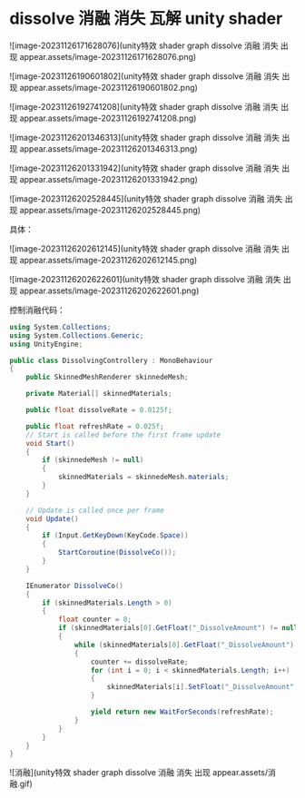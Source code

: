 # dissolve 消融 消失 瓦解 unity shader

![image-20231126171628076](unity特效 shader graph dissolve 消融 消失 出现 appear.assets/image-20231126171628076.png)

![image-20231126190601802](unity特效 shader graph dissolve 消融 消失 出现 appear.assets/image-20231126190601802.png)







![image-20231126192741208](unity特效 shader graph dissolve 消融 消失 出现 appear.assets/image-20231126192741208.png)



![image-20231126201346313](unity特效 shader graph dissolve 消融 消失 出现 appear.assets/image-20231126201346313.png)

![image-20231126201331942](unity特效 shader graph dissolve 消融 消失 出现 appear.assets/image-20231126201331942.png)



![image-20231126202528445](unity特效 shader graph dissolve 消融 消失 出现 appear.assets/image-20231126202528445.png)

具体：

![image-20231126202612145](unity特效 shader graph dissolve 消融 消失 出现 appear.assets/image-20231126202612145.png)

![image-20231126202622601](unity特效 shader graph dissolve 消融 消失 出现 appear.assets/image-20231126202622601.png)

控制消融代码：

```C#
using System.Collections;
using System.Collections.Generic;
using UnityEngine;

public class DissolvingControllery : MonoBehaviour
{
    public SkinnedMeshRenderer skinnedeMesh;

    private Material[] skinnedMaterials;

    public float dissolveRate = 0.0125f;

    public float refreshRate = 0.025f;
    // Start is called before the first frame update
    void Start()
    {
        if (skinnedeMesh != null)
        {
            skinnedMaterials = skinnedeMesh.materials;
        }
    }

    // Update is called once per frame
    void Update()
    {
        if (Input.GetKeyDown(KeyCode.Space))
        {
            StartCoroutine(DissolveCo());
        }
    }

    IEnumerator DissolveCo()
    {
        if (skinnedMaterials.Length > 0)
        {
            float counter = 0;
            if (skinnedMaterials[0].GetFloat("_DissolveAmount") != null)
            {
                while (skinnedMaterials[0].GetFloat("_DissolveAmount") < 1)
                {
                    counter += dissolveRate;
                    for (int i = 0; i < skinnedMaterials.Length; i++)
                    {
                        skinnedMaterials[i].SetFloat("_DissolveAmount",counter);
                    }

                    yield return new WaitForSeconds(refreshRate);
                }
            }
        }
    }
}

```



![消融](unity特效 shader graph dissolve 消融 消失 出现 appear.assets/消融.gif)